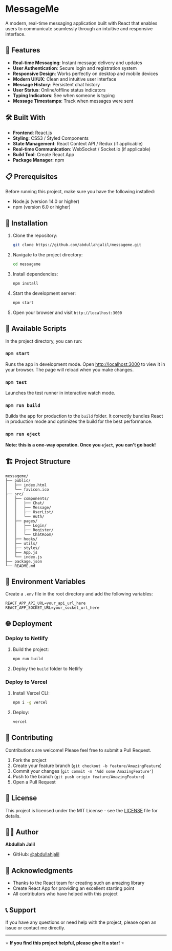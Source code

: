 # MessageMe

A modern, real-time messaging application built with React that enables users to communicate seamlessly through an intuitive and responsive interface.

## 🚀 Features

- **Real-time Messaging**: Instant message delivery and updates
- **User Authentication**: Secure login and registration system
- **Responsive Design**: Works perfectly on desktop and mobile devices
- **Modern UI/UX**: Clean and intuitive user interface
- **Message History**: Persistent chat history
- **User Status**: Online/offline status indicators
- **Typing Indicators**: See when someone is typing
- **Message Timestamps**: Track when messages were sent

## 🛠️ Built With

- **Frontend**: React.js
- **Styling**: CSS3 / Styled Components
- **State Management**: React Context API / Redux (if applicable)
- **Real-time Communication**: WebSocket / Socket.io (if applicable)
- **Build Tool**: Create React App
- **Package Manager**: npm

## 📋 Prerequisites

Before running this project, make sure you have the following installed:

- Node.js (version 14.0 or higher)
- npm (version 6.0 or higher)

## 🔧 Installation

1. Clone the repository:
   ```bash
   git clone https://github.com/abdullahjalil/messageme.git
   ```

2. Navigate to the project directory:
   ```bash
   cd messageme
   ```

3. Install dependencies:
   ```bash
   npm install
   ```

4. Start the development server:
   ```bash
   npm start
   ```

5. Open your browser and visit `http://localhost:3000`

## 📖 Available Scripts

In the project directory, you can run:

### `npm start`
Runs the app in development mode.
Open [http://localhost:3000](http://localhost:3000) to view it in your browser.
The page will reload when you make changes.

### `npm test`
Launches the test runner in interactive watch mode.

### `npm run build`
Builds the app for production to the `build` folder.
It correctly bundles React in production mode and optimizes the build for the best performance.

### `npm run eject`
**Note: this is a one-way operation. Once you `eject`, you can't go back!**

## 🏗️ Project Structure

```
messageme/
├── public/
│   ├── index.html
│   └── favicon.ico
├── src/
│   ├── components/
│   │   ├── Chat/
│   │   ├── Message/
│   │   ├── UserList/
│   │   └── Auth/
│   ├── pages/
│   │   ├── Login/
│   │   ├── Register/
│   │   └── ChatRoom/
│   ├── hooks/
│   ├── utils/
│   ├── styles/
│   ├── App.js
│   └── index.js
├── package.json
└── README.md
```

## 🔐 Environment Variables

Create a `.env` file in the root directory and add the following variables:

```env
REACT_APP_API_URL=your_api_url_here
REACT_APP_SOCKET_URL=your_socket_url_here
```

## 🌐 Deployment

### Deploy to Netlify

1. Build the project:
   ```bash
   npm run build
   ```

2. Deploy the `build` folder to Netlify

### Deploy to Vercel

1. Install Vercel CLI:
   ```bash
   npm i -g vercel
   ```

2. Deploy:
   ```bash
   vercel
   ```

## 🤝 Contributing

Contributions are welcome! Please feel free to submit a Pull Request.

1. Fork the project
2. Create your feature branch (`git checkout -b feature/AmazingFeature`)
3. Commit your changes (`git commit -m 'Add some AmazingFeature'`)
4. Push to the branch (`git push origin feature/AmazingFeature`)
5. Open a Pull Request

## 📄 License

This project is licensed under the MIT License - see the [LICENSE](LICENSE) file for details.

## 👨‍💻 Author

**Abdullah Jalil**
- GitHub: [@abdullahjalil](https://github.com/abdullahjalil)

## 🙏 Acknowledgments

- Thanks to the React team for creating such an amazing library
- Create React App for providing an excellent starting point
- All contributors who have helped with this project

## 📞 Support

If you have any questions or need help with the project, please open an issue or contact me directly.

---

⭐ **If you find this project helpful, please give it a star!** ⭐
